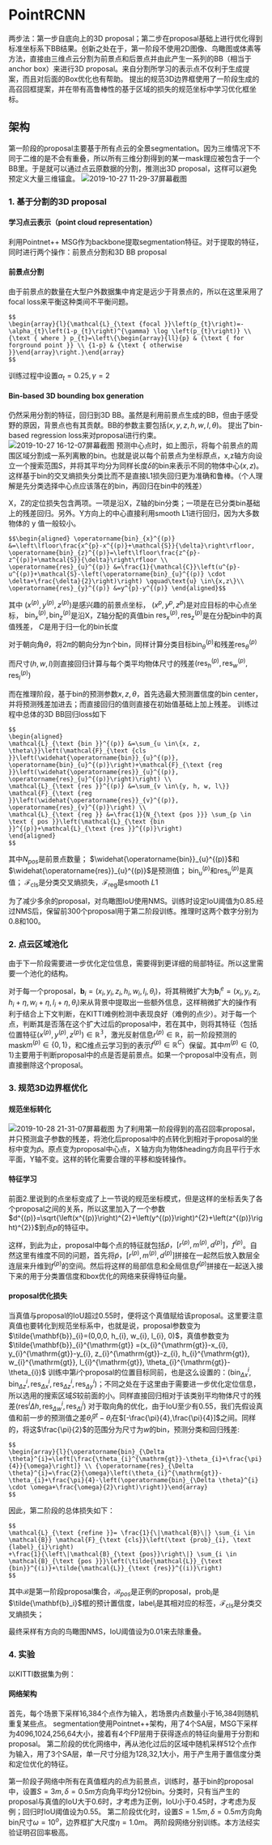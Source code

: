 # PointRCNN
两步法：第一步自底向上的3D proposal；第二步在proposal基础上进行优化得到标准坐标系下BB结果。创新之处在于，第一阶段不使用2D图像、鸟瞰图或体素等方法，直接由三维点云分割为前景点和后景点并由此产生一系列的BB（相当于anchor box）来进行3D proposal。来自分割所学习的表示点不仅利于生成提案，而且对后面的Box优化也有帮助。
提出的规范3D边界框使用了一阶段生成的高召回框提案，并在带有高鲁棒性的基于区域的损失的规范坐标中学习优化框坐标。
## 架构
第一阶段的proposal主要基于所有点云的全景segmentation。因为三维情况下不同于二维的是不会有重叠，所以所有三维分割得到的某一mask理应被包含于一个BB里。于是就可以通过点云原数据的分割，推测出3D proposal，这样可以避免预定义大量三维锚盒。
![2019-10-27 11-29-37屏幕截图](_v_images/20191027113008867_891970584.png)
### 1. 基于分割的3D proposal
#### 学习点云表示（point cloud representation）
利用Pointnet++ MSG作为backbone提取segmentation特征。对于提取的特征，同时进行两个操作：前景点分割和3D BB proposal
#### 前景点分割
由于前景点的数量在大型户外数据集中肯定是远少于背景点的，所以在这里采用了focal loss来平衡这种类间不平衡问题。
```mathjax
$$
\begin{array}{l}{\mathcal{L}_{\text {focal }}\left(p_{t}\right)=-\alpha_{t}\left(1-p_{t}\right)^{\gamma} \log \left(p_{t}\right)} \\ {\text { where } p_{t}=\left\{\begin{array}{ll}{p} & {\text { for forground point }} \\ {1-p} & {\text { otherwise }}\end{array}\right.}\end{array}
$$
```
训练过程中设置$\alpha_t=0.25,\gamma=2$
#### Bin-based 3D bounding box generation
仍然采用分割的特征，回归到3D BB。虽然是利用前景点生成的BB，但由于感受野的原因，背景点也有其贡献。BB的参数主要包括$(x,y,z,h,w,l,\theta)$。
提出了bin-based regression loss来对proposal进行约束。
![2019-10-27 16-12-07屏幕截图](_v_images/20191027161224936_1756054853.png)
预测中心点时，如上图示，将每个前景点的周围区域分割成一系列离散的bin。也就是说以每个前景点为坐标原点，x,z轴方向设立一个搜索范围$S$，并将其平均分为同样长度$\delta$的bin来表示不同的物体中心$(x,z)$。这样基于bin的交叉熵损失分类比而不是直接L1损失回归更为准确和鲁棒。（个人理解是先分类选择中心点应该落在的bin，再回归在bin中的残差）

X，Z的定位损失包含两项。一项是沿X，Z轴的bin分类；一项是在已分类bin基础上的残差回归。另外。Y方向上的中心直接利用smooth L1进行回归，因为大多数物体的 y 值一般较小。
```mathjax
$$\begin{aligned} \operatorname{bin}_{x}^{(p)} &=\left\lfloor\frac{x^{p}-x^{(p)}+\mathcal{S}}{\delta}\right\rfloor, \operatorname{bin}_{z}^{(p)}=\left\lfloor\frac{z^{p}-z^{(p)}+\mathcal{S}}{\delta}\right\rfloor \\
\operatorname{res}_{u}^{(p)} &=\frac{1}{\mathcal{C}}\left(u^{p}-u^{(p)}+\mathcal{S}-\left(\operatorname{bin}_{u}^{(p)} \cdot \delta+\frac{\delta}{2}\right)\right) \qquad\text{u} \in\{x,z\}\\
\operatorname{res}_{y}^{(p)} &=y^{p}-y^{(p)} \end{aligned}$$
```
其中
$(x^{(p)},y^{(p)},z^{(p)})$是感兴趣的前景点坐标，
$(x^{p},y^{p},z^{p})$是对应目标的中心点坐标，
$\operatorname{bin}_{x}^{(p)},\operatorname{bin}_{z}^{(p)}$是沿X，Z轴分配的真值bin
$\operatorname{res}_{x}^{(p)},\operatorname{res}_{z}^{(p)}$是在分配bin中的真值残差，
$C$是用于归一化的bin长度

对于朝向角$\theta$，将$2\pi$的朝向分为n个bin，同样计算分类目标$\operatorname{bin}_{\theta}^{(p)}$和残差$\operatorname{res}_{\theta}^{(p)}$

而尺寸$(h,w,l)$则直接回归计算与每个类平均物体尺寸的残差$(\operatorname{res}_{h}^{(p)},\operatorname{res}_{w}^{(p)},\operatorname{res}_{l}^{(p)})$

而在推理阶段，基于bin的预测参数$x,z,\theta$，首先选最大预测置信度的bin center，并将预测残差加进去；而直接回归的值则直接在初始值基础上加上残差。
训练过程中总体的3D BB回归loss如下
```mathjax
$$
\begin{aligned} 
\mathcal{L}_{\text {bin }}^{(p)} &=\sum_{u \in\{x, z, \theta\}}\left(\mathcal{F}_{\text {cls }}\left(\widehat{\operatorname{bin}}_{u}^{(p)}, \operatorname{bin}_{u}^{(p)}\right)+\mathcal{F}_{\text {reg }}\left(\widehat{\operatorname{res}}_{u}^{(p)}, \operatorname{res}_{u}^{(p)}\right)\right) \\ 
\mathcal{L}_{\text {res }}^{(p)} &=\sum_{v \in\{y, h, w, l\}} \mathcal{F}_{\text {reg }}\left(\widehat{\operatorname{res}}_{v}^{(p)}, \operatorname{res}_{v}^{(p)}\right) \\ 
\mathcal{L}_{\text {reg }} &=\frac{1}{N_{\text {pos }}} \sum_{p \in \text { pos }}\left(\mathcal{L}_{\text {bin }}^{(p)}+\mathcal{L}_{\text {res }}^{(p)}\right) 
\end{aligned}
$$
```
其中$N_{pos}$是前景点数量；
$\widehat{\operatorname{bin}}_{u}^{(p)}$和$\widehat{\operatorname{res}}_{u}^{(p)}$是预测值；
$\operatorname{bin}_{u}^{(p)}$和$\operatorname{res}_{u}^{(p)}$是真值；
$\mathcal{F}_{\text {cls}}$是分类交叉熵损失，$\mathcal{F}_{\text {reg}}$是smooth $L1$

为了减少多余的proposal，对鸟瞰图IoU使用NMS。训练时设定IoU阈值为0.85.经过NMS后，保留前300个proposal用于第二阶段训练。推理时这两个数字分别为0.8和100。
### 2. 点云区域池化
由于下一阶段需要进一步优化定位信息，需要得到更详细的局部特征。所以这里需要一个池化的结构。

对于每一个proposal，$\mathbf{b}_{i}=(x_{i},y_{i},z_{i},h_{i},w_{i},l_{i},\theta_{i})$，将其稍微扩大为$\mathbf{b}_{i}^{e}=(x_{i},y_{i},z_{i},h_{i}+\eta, w_{i}+\eta,l_{i}+\eta,\theta_{i})$来从背景中提取出一些额外信息，这样稍微扩大的操作有利于结合上下文判断，在KITTI难例检测中表现良好（难例的点少）。对于每一个点，判断其是否落在这个扩大过后的proposal中，若在其中，则将其特征（包括位置特征$(x^{(p)},y^{(p)},z^{(p)})\in\mathbb{R^3}$，激光反射信息$r^{(p)}\in\mathbb{R}$，前一阶段预测的mask$m^{(p)}\in\{0,1\}$，和C维点云学习到的表示$f^{(p)}\in\mathbb{R}^C$）保留。其中$m^{(p)}\in\{0,1\}$主要用于判断proposal中的点是否是前景点。如果一个proposal中没有点，则直接删除这个proposal。
### 3. 规范3D边界框优化
#### 规范坐标转化
![2019-10-28 21-31-07屏幕截图](_v_images/20191028213127377_633419140.png)
为了利用第一阶段得到的高召回率proposal，并只预测盒子参数的残差，将池化后proposal中的点转化到相对于proposal的坐标中变为$\tilde{p}$。原点变为proposal中心点，Ｘ轴方向为物体heading方向且平行于水平面，Y轴不变。这样的转化需要合理的平移和旋转操作。
#### 特征学习
前面2.里说到的点坐标变成了上一节说的规范坐标模式，但是这样的坐标丢失了各个proposal之间的关系，所以这里加入了一个参数$d^{(p)}=\sqrt{\left(x^{(p)}\right)^{2}+\left(y^{(p)}\right)^{2}+\left(z^{(p)}\right)^{2}}$到点$p$的特征中。

这样，到此为止，proposal中每个点的特征就包括$\tilde{p}，[r^{(p)},m^{(p)},d^{(p)}]，f^{(p)}$。自然这里有维度不同的问题，首先将$\tilde{p}，[r^{(p)},m^{(p)},d^{(p)}]$拼接在一起然后放入数层全连层来升维到$f^{(p)}$的空间。然后将这样的局部信息和全局信息$f^{(p)}$拼接在一起送入接下来的用于分类置信度和box优化的网络来获得特征向量。
#### proposal优化损失
当真值与proposal的IoU超过0.55时，便将这个真值赋给该proposal。这里要注意真值也要转化到规范坐标系中，也就是说，proposal参数变为$\tilde{\mathbf{b}}_{i}=(0,0,0, h_{i}, w_{i}, l_{i}, 0)$，真值参数变为$\tilde{\mathbf{b}}_{i}^{\mathrm{gt}} =(x_{i}^{\mathrm{gt}}-x_{i}, y_{i}^{\mathrm{gt}}-y_{i}, z_{i}^{\mathrm{gt}}-z_{i}, h_{i}^{\mathrm{gt}}, w_{i}^{\mathrm{gt}}, l_{i}^{\mathrm{gt}}, \theta_{i}^{\mathrm{gt}}-\theta_{i})$
训练中第$i$个proposal的位置目标同前，也是这么设置的：$\left(\operatorname{bin}_{\Delta x}^{i}, \operatorname{bin}_{\Delta z}^{i}, \operatorname{res}_{\Delta x}^{i}, \operatorname{res}_{\Delta z}^{i}, \operatorname{res}_{\Delta y}^{i}\right)$；不同之处在于这里由于需要进一步优化定位信息，所以选用的搜索区域$S$较前面的小。同样直接回归相对于该类别平均物体尺寸的残差$\left(\operatorname{res}^{i} \Delta h, \operatorname{res}_{\Delta w}^{i}, \operatorname{res}_{\Delta l}^{i}\right)$
对于取向角的优化，由于IoU至少有0.55，我们先假设真值和前一步的预测值之差$\theta_i^{gt}-\theta_i$在$[-\frac{\pi}{4},\frac{\pi}{4}]$之间。同样的，将这$\frac{\pi}{2}$的范围分为尺寸为$w$的bin，预测分类和回归残差:
```mathjax
$$
\begin{array}{l}{\operatorname{bin}_{\Delta \theta}^{i}=\left[\frac{\theta_{i}^{\mathrm{gt}}-\theta_{i}+\frac{\pi}{4}}{\omega}\right]} \\ {\operatorname{res}_{\Delta \theta}^{i}=\frac{2}{\omega}\left(\theta_{i}^{\mathrm{gt}}-\theta_{i}+\frac{\pi}{4}-\left(\operatorname{bin}_{\Delta \theta}^{i} \cdot \omega+\frac{\omega}{2}\right)\right)}\end{array}
$$
```
因此，第二阶段的总体损失如下：
```mathjax
$$
\mathcal{L}_{\text {refine }}= \frac{1}{\|\mathcal{B}\|} \sum_{i \in \mathcal{B}} \mathcal{F}_{\text {cls}}\left(\text {prob}_{i}, \text {label}_{i}\right)
+\frac{1}{\left\|\mathcal{B}_{\text {pos}}\right\|} \sum_{i \in \mathcal{B}_{\text {pos }}}\left(\tilde{\mathcal{L}}_{\text {bin}}^{(i)}+\tilde{\mathcal{L}}_{\text {res}}^{(i)}\right)
$$
```
其中$\mathcal{B}$是第一阶段proposal集合，$\mathcal{B}_{pos}$是正例的proposal，$\text {prob}_{i}$是$\tilde{\mathbf{b}_i}$框的预计置信度，$\text {label}_{i}$是其相对应的标签，$\mathcal{F}_{\text {cls}}$是分类交叉熵损失；

最终采样有方向的鸟瞰图NMS，IoU阈值设为0.01来去除重叠。
### 4. 实验
以KITTI数据集为例：
#### 网络架构
首先，每个场景下采样16,384个点作为输入，若场景内点数量小于16,384则随机重复某些点。
segmentation使用Pointnet++架构，用了4个SA层，MSG下采样为4096,1024,256,64大小，接着有4个FP层用于获得逐点的特征向量用于分割和proposal。
第二阶段的优化网络中，再从池化过后的区域中随机采样512个点作为输入，用了3个SA层，单一尺寸分组为128,32,1大小，用于产生用于置信度分类和定位优化的特征。

第一阶段子网络中所有在真值框内的点为前景点，训练时，基于bin的proposal中，设置$S=3m,\delta=0.5m$方向角平均分12份bin。分类时，只有当产生的proposal与真值的IoU大于0.6时，才考虑为正例，IoU小于0.45时，才考虑为反例；回归时IoU阈值设为0.55。
第二阶段优化时，设置$S=1.5m,\delta=0.5m$方向角bin尺寸$\omega=10^o$，边界框扩大尺度$\eta=1.0m$。
两阶段网络分别训练。本方法经实验证明召回率极高。